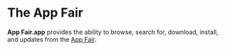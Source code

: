 # The App Fair

**App Fair.app** provides the ability to browse, search for, download,
install, and updates from the [App Fair](https://www.appfair.net).






